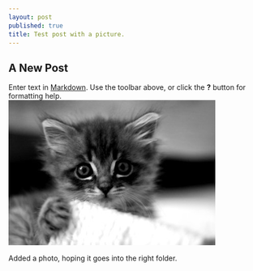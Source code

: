 ```yaml
---
layout: post
published: true
title: Test post with a picture.
---
```


## A New Post

Enter text in [Markdown](http://daringfireball.net/projects/markdown/). Use the toolbar above, or click the **?** button for formatting help.
![287.jpg](/_posts/287.jpg)

Added a photo, hoping it goes into the right folder.